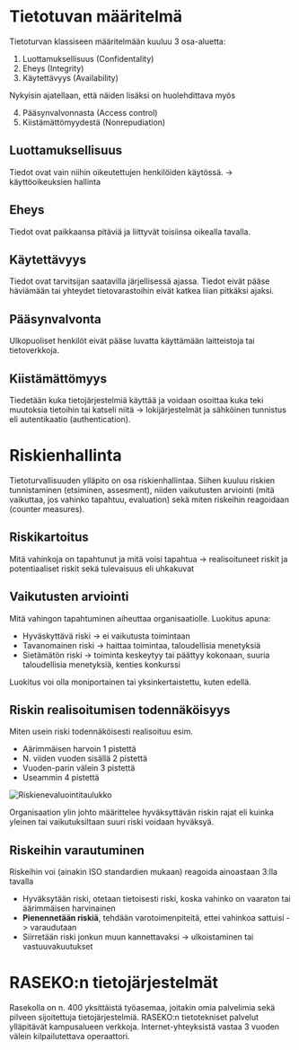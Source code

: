 # Tietotuvan määritelmä

Tietoturvan klassiseen määritelmään kuuluu 3 osa-aluetta:
1. Luottamuksellisuus (Confidentality)
2. Eheys (Integrity)
3. Käytettävyys (Availability)

Nykyisin ajatellaan, että näiden lisäksi on huolehdittava myös

4. Pääsynvalvonnasta (Access control)
5. Kiistämättömyydestä (Nonrepudiation)

## Luottamuksellisuus
Tiedot ovat vain niihin oikeutettujen henkilöiden käytössä. -> käyttöoikeuksien hallinta

## Eheys
Tiedot ovat paikkaansa pitäviä ja liittyvät toisiinsa oikealla tavalla.

## Käytettävyys
Tiedot ovat tarvitsijan saatavilla järjellisessä ajassa. Tiedot eivät pääse häviämään tai yhteydet tietovarastoihin eivät katkea liian pitkäksi ajaksi.

## Pääsynvalvonta
Ulkopuoliset henkilöt eivät pääse luvatta käyttämään laitteistoja tai tietoverkkoja.

## Kiistämättömyys
Tiedetään kuka tietojärjestelmiä käyttää ja voidaan osoittaa kuka teki muutoksia tietoihin tai katseli niitä -> lokijärjestelmät ja sähköinen tunnistus eli autentikaatio (authentication).

# Riskienhallinta
Tietoturvallisuuden ylläpito on osa riskienhallintaa. Siihen kuuluu riskien tunnistaminen (etsiminen, assesment), niiden vaikutusten arviointi (mitä vaikuttaa, jos vahinko tapahtuu, evaluation) sekä miten riskeihin reagoidaan (counter measures).

## Riskikartoitus
Mitä vahinkoja on tapahtunut ja mitä voisi tapahtua -> realisoituneet riskit ja potentiaaliset riskit sekä tulevaisuus eli uhkakuvat

## Vaikutusten arviointi
Mitä vahingon tapahtuminen aiheuttaa organisaatiolle. Luokitus apuna:

* Hyväskyttävä riski -> ei vaikutusta toimintaan
* Tavanomainen riski -> haittaa toimintaa, taloudellisia menetyksiä
* Sietämätön riski -> toiminta keskeytyy tai päättyy kokonaan, suuria taloudellisia menetyksiä, kenties konkurssi

Luokitus voi olla moniportainen tai yksinkertaistettu, kuten edellä.

## Riskin realisoitumisen todennäköisyys
Miten usein riski todennäköisesti realisoituu esim.

* Aärimmäisen harvoin 1 pistettä
* N. viiden vuoden sisällä 2 pistettä
* Vuoden-parin välein 3 pistettä
* Useammin 4 pistettä

![Riskienevaluointitaulukko](https://user-images.githubusercontent.com/24242044/187872500-7091f8b2-996d-4195-a302-d80596b08bb1.png)

Organisaation ylin johto määrittelee hyväksyttävän riskin rajat eli kuinka yleinen tai vaikutuksiltaan suuri riski voidaan hyväksyä.

## Riskeihin varautuminen

Riskeihin voi (ainakin ISO standardien mukaan) reagoida ainoastaan 3:lla tavalla

* Hyväksytään riski, otetaan tietoisesti riski, koska vahinko on vaaraton tai äärimmäisen harvinainen
* **Pienennetään riskiä**, tehdään varotoimenpiteitä, ettei vahinkoa sattuisi -> varaudutaan
* Siirretään riski jonkun muun kannettavaksi -> ulkoistaminen tai vastuuvakuutukset

# RASEKO:n tietojärjestelmät

Rasekolla on n. 400 yksittäistä työasemaa, joitakin omia palvelimia sekä pilveen sijoitettuja tietojärjestelmiä. RASEKO:n tietotekniset palvelut ylläpitävät kampusalueen verkkoja. Internet-yhteyksistä vastaa 3 vuoden välein kilpailutettava operaattori.